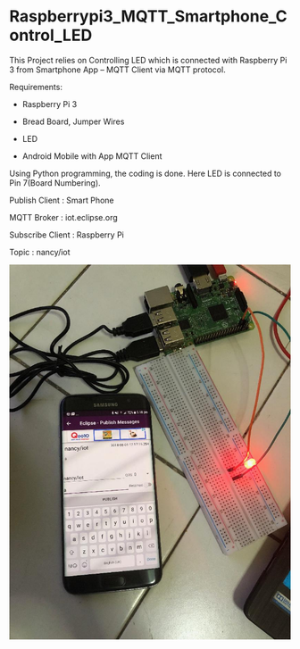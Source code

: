 Raspberrypi3_MQTT_Smartphone_Control_LED
========================================

This Project relies on Controlling LED which is connected with Raspberry Pi 3
from Smartphone App – MQTT Client via MQTT protocol.

Requirements:

-   Raspberry Pi 3

-   Bread Board, Jumper Wires

-   LED

-   Android Mobile with App MQTT Client

Using Python programming, the coding is done. Here LED is connected to Pin
7(Board Numbering).

Publish Client : Smart Phone

MQTT Broker : iot.eclipse.org

Subscribe Client : Raspberry Pi

Topic : nancy/iot

![](media/7c9f6458fa180825d9b21034126b3912.png)
